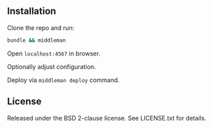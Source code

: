 ## Installation

Clone the repo and run:

```sh
bundle && middleman
```

Open `localhost:4567` in browser.

Optionally adjust configuration.

Deploy via `middleman deploy` command.

## License

Released under the BSD 2-clause license. See LICENSE.txt for details.
